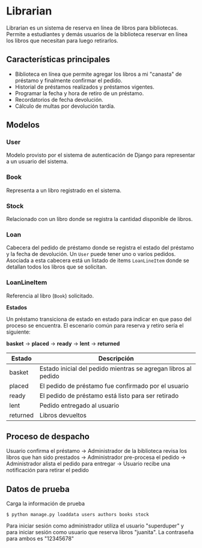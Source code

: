 # Librarian

Librarian es un sistema de reserva en línea de libros para bibliotecas. Permite a estudiantes
y demás usuarios de la biblioteca reservar en línea los libros que necesitan para luego
retirarlos.

## Características principales

- Biblioteca en línea que permite agregar los libros a mi "canasta" de préstamo y finalmente confirmar el pedido.
- Historial de préstamos realizados y préstamos vigentes.
- Programar la fecha y hora de retiro de un préstamo.
- Recordatorios de fecha devolución.
- Cálculo de multas por devolución tardía.

## Modelos

### User
Modelo provisto por el sistema de autenticación de Django para representar a un usuario del sistema.

### Book
Representa a un libro registrado en el sistema.

### Stock
Relacionado con un libro donde se registra la cantidad disponible de libros.

### Loan
Cabecera del pedido de préstamo donde se registra el estado del préstamo y la fecha de
devolución.
Un `User` puede tener uno o varios pedidos. Asociada a esta cabecera está un listado de
items `LoanLineItem` donde se detallan todos los libros que se solicitan.

### LoanLineItem
Referencia al libro (`Book`) solicitado.


**Estados**

Un préstamo transiciona de estado en estado para indicar en que paso del proceso se encuentra.
El escenario común para reserva y retiro sería el siguiente:

**basket** → **placed** → **ready** → **lent** → **returned**


| Estado        | Descripción                                                          |
| ------------- | -------------------------------------------------------------------- |
| basket        | Estado inicial del pedido mientras se agregan libros al pedido       |
| placed        | El pedido de préstamo fue confirmado por el usuario                  |
| ready         | El pedido de préstamo está listo para ser retirado                   |
| lent          | Pedido entregado al usuario                                          |
| returned      | Libros devueltos                                                     |

## Proceso de despacho

Usuario confirma el préstamo -> Administrador de la biblioteca revisa los libros que han sido prestados -> Administrador pre-procesa el pedido -> Administrador alista el pedido para entregar -> Usuario recibe una notificación para retirar el pedido

## Datos de prueba

Carga la información de prueba

    $ python manage.py loaddata users authors books stock


Para iniciar sesión como administrador utiliza el usuario "superduper" y para iniciar sesión como usuario que reserva libros "juanita". La contraseña para ambos es "12345678"
